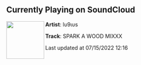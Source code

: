 ## Currently Playing on SoundCloud

[<img align="left" width="100" src="https://i1.sndcdn.com/artworks-000372478863-wt4jij-t500x500.jpg">](https://soundcloud.com/lu9ius/spark-a-wood-mixxx)

**Artist**: lυ9ιυѕ 

**Track**: SPARK A WOOD MIXXX

Last updated at 07/15/2022 12:16
